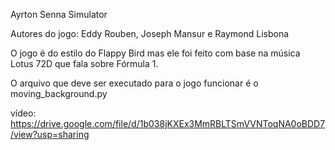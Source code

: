 Ayrton Senna Simulator

Autores do jogo: Eddy Rouben, Joseph Mansur e Raymond Lisbona

O jogo é do estilo do Flappy Bird mas ele foi feito com base na música Lotus 72D que fala sobre Fórmula 1.

O arquivo que deve ser executado para o jogo funcionar é o moving_background.py

vídeo: https://drive.google.com/file/d/1b038jKXEx3MmRBLTSmVVNToqNA0oBDD7/view?usp=sharing